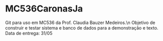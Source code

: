 # MC536CaronasJa

Git para uso em MC536 da Prof. Claudia Bauzer Medeiros.\n
Objetivo de construir e testar sistema e banco de dados para a demonstração e texto.
Data de entrega: 31/05